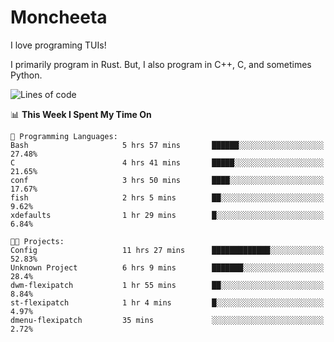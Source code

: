 # Moncheeta

I love programing TUIs!

I primarily program in Rust. But, I also program in C++, C, and sometimes Python.

<!--START_SECTION:waka-->
![Lines of code](https://img.shields.io/badge/From%20Hello%20World%20I%27ve%20Written-26%20Thousand%20lines%20of%20code-blue)

📊 **This Week I Spent My Time On** 

```text
💬 Programming Languages: 
Bash                     5 hrs 57 mins       ██████░░░░░░░░░░░░░░░░░░░   27.48% 
C                        4 hrs 41 mins       █████░░░░░░░░░░░░░░░░░░░░   21.65% 
conf                     3 hrs 50 mins       ████░░░░░░░░░░░░░░░░░░░░░   17.67% 
fish                     2 hrs 5 mins        ██░░░░░░░░░░░░░░░░░░░░░░░   9.62% 
xdefaults                1 hr 29 mins        █░░░░░░░░░░░░░░░░░░░░░░░░   6.84%

🐱‍💻 Projects: 
Config                   11 hrs 27 mins      █████████████░░░░░░░░░░░░   52.83% 
Unknown Project          6 hrs 9 mins        ███████░░░░░░░░░░░░░░░░░░   28.4% 
dwm-flexipatch           1 hr 55 mins        ██░░░░░░░░░░░░░░░░░░░░░░░   8.84% 
st-flexipatch            1 hr 4 mins         █░░░░░░░░░░░░░░░░░░░░░░░░   4.97% 
dmenu-flexipatch         35 mins             ░░░░░░░░░░░░░░░░░░░░░░░░░   2.72%

```


<!--END_SECTION:waka-->
